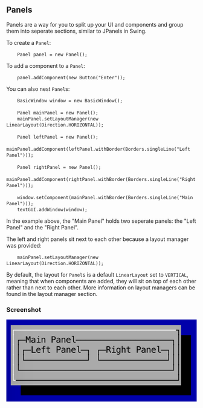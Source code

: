 Panels
---

Panels are a way for you to split up your UI and components and group them into seperate sections, similar to JPanels in Swing.

To create a `Panel`:

```
	Panel panel = new Panel();
```

To add a component to a `Panel`:

```
	panel.addComponent(new Button("Enter"));
```

You can also nest `Panel`s:

```
	BasicWindow window = new BasicWindow();

	Panel mainPanel = new Panel();
	mainPanel.setLayoutManager(new LinearLayout(Direction.HORIZONTAL));

	Panel leftPanel = new Panel();
	mainPanel.addComponent(leftPanel.withBorder(Borders.singleLine("Left Panel")));

	Panel rightPanel = new Panel();
	mainPanel.addComponent(rightPanel.withBorder(Borders.singleLine("Right Panel")));

	window.setComponent(mainPanel.withBorder(Borders.singleLine("Main Panel")));
	textGUI.addWindow(window);
```

In the example above, the "Main Panel" holds two seperate panels: the "Left Panel" and the "Right Panel".

The left and right panels sit next to each other because a layout manager was provided:

```
	mainPanel.setLayoutManager(new LinearLayout(Direction.HORIZONTAL));
```

By default, the layout for `Panel`s is a default `LinearLayout` set to `VERTICAL`, meaning that when components are added, they will sit on top of each other rather than next to each other. More information on layout managers can be found in the layout manager section.

### Screenshot

![](screenshots/panels.png)